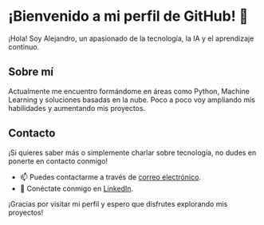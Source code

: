 # ¡Bienvenido a mi perfil de GitHub! 👋

¡Hola! Soy Alejandro, un apasionado de la tecnología, la IA y el aprendizaje continuo.

## Sobre mí

Actualmente me encuentro formándome en áreas como Python, Machine Learning y soluciones basadas en la nube. Poco a poco voy ampliando mis habilidades y aumentando mis proyectos.


## Contacto

¡Si quieres saber más o simplemente charlar sobre tecnología, no dudes en ponerte en contacto conmigo!

- 📫 Puedes contactarme a través de [correo electrónico](mailto:alejandrosanchezlirola@gmail.com).
- 💼 Conéctate conmigo en [LinkedIn](www.linkedin.com/in/alejandro-sanchez-lirola).

¡Gracias por visitar mi perfil y espero que disfrutes explorando mis proyectos!
